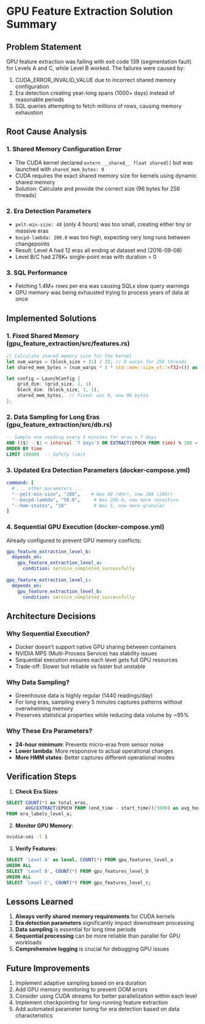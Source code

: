 # GPU Feature Extraction Solution Summary

## Problem Statement

GPU feature extraction was failing with exit code 139 (segmentation fault) for Levels A and C, while Level B worked. The failures were caused by:
1. CUDA_ERROR_INVALID_VALUE due to incorrect shared memory configuration
2. Era detection creating year-long spans (1000+ days) instead of reasonable periods
3. SQL queries attempting to fetch millions of rows, causing memory exhaustion

## Root Cause Analysis

### 1. Shared Memory Configuration Error
- The CUDA kernel declared `extern __shared__ float shared[]` but was launched with `shared_mem_bytes: 0`
- CUDA requires the exact shared memory size for kernels using dynamic shared memory
- Solution: Calculate and provide the correct size (96 bytes for 256 threads)

### 2. Era Detection Parameters
- `pelt-min-size: 48` (only 4 hours) was too small, creating either tiny or massive eras
- `bocpd-lambda: 200.0` was too high, expecting very long runs between changepoints
- Result: Level A had 12 eras all ending at dataset end (2016-09-08)
- Level B/C had 278K+ single-point eras with duration = 0

### 3. SQL Performance
- Fetching 1.4M+ rows per era was causing SQLx slow query warnings
- GPU memory was being exhausted trying to process years of data at once

## Implemented Solutions

### 1. Fixed Shared Memory (gpu_feature_extraction/src/features.rs)
```rust
// Calculate shared memory size for the kernel
let num_warps = (block_size + 31) / 32; // 8 warps for 256 threads
let shared_mem_bytes = (num_warps * 3 * std::mem::size_of::<f32>()) as u32; // 96 bytes

let config = LaunchConfig {
    grid_dim: (grid_size, 1, 1),
    block_dim: (block_size, 1, 1),  
    shared_mem_bytes,  // Fixed: was 0, now 96 bytes
};
```

### 2. Data Sampling for Long Eras (gpu_feature_extraction/src/db.rs)
```sql
-- Sample one reading every 5 minutes for eras > 7 days
AND (($2 - $1 < interval '7 days') OR EXTRACT(EPOCH FROM time) % 300 = 0)
ORDER BY time
LIMIT 100000  -- Safety limit
```

### 3. Updated Era Detection Parameters (docker-compose.yml)
```yaml
command: [
  # ... other parameters ...
  "--pelt-min-size", "288",    # Was 48 (4hr), now 288 (24hr)
  "--bocpd-lambda", "50.0",     # Was 200.0, now more sensitive
  "--hmm-states", "10"          # Was 5, now more granular
]
```

### 4. Sequential GPU Execution (docker-compose.yml)
Already configured to prevent GPU memory conflicts:
```yaml
gpu_feature_extraction_level_b:
  depends_on:
    gpu_feature_extraction_level_a:
      condition: service_completed_successfully
      
gpu_feature_extraction_level_c:
  depends_on:
    gpu_feature_extraction_level_b:
      condition: service_completed_successfully
```

## Architecture Decisions

### Why Sequential Execution?
- Docker doesn't support native GPU sharing between containers
- NVIDIA MPS (Multi-Process Service) has stability issues
- Sequential execution ensures each level gets full GPU resources
- Trade-off: Slower but reliable vs faster but unstable

### Why Data Sampling?
- Greenhouse data is highly regular (1440 readings/day)
- For long eras, sampling every 5 minutes captures patterns without overwhelming memory
- Preserves statistical properties while reducing data volume by ~95%

### Why These Era Parameters?
- **24-hour minimum**: Prevents micro-eras from sensor noise
- **Lower lambda**: More responsive to actual operational changes
- **More HMM states**: Better captures different operational modes

## Verification Steps

1. **Check Era Sizes**:
```sql
SELECT COUNT(*) as total_eras,
       AVG(EXTRACT(EPOCH FROM (end_time - start_time))/3600) as avg_hours
FROM era_labels_level_a;
```

2. **Monitor GPU Memory**:
```bash
nvidia-smi -l 1
```

3. **Verify Features**:
```sql
SELECT 'Level A' as level, COUNT(*) FROM gpu_features_level_a
UNION ALL
SELECT 'Level B', COUNT(*) FROM gpu_features_level_b
UNION ALL  
SELECT 'Level C', COUNT(*) FROM gpu_features_level_c;
```

## Lessons Learned

1. **Always verify shared memory requirements** for CUDA kernels
2. **Era detection parameters** significantly impact downstream processing
3. **Data sampling** is essential for long time periods
4. **Sequential processing** can be more reliable than parallel for GPU workloads
5. **Comprehensive logging** is crucial for debugging GPU issues

## Future Improvements

1. Implement adaptive sampling based on era duration
2. Add GPU memory monitoring to prevent OOM errors
3. Consider using CUDA streams for better parallelization within each level
4. Implement checkpointing for long-running feature extraction
5. Add automated parameter tuning for era detection based on data characteristics